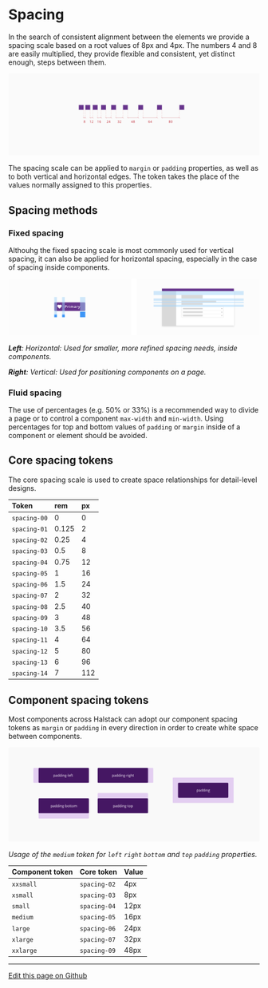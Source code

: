 # Spacing

In the search of consistent alignment between the elements we provide a spacing scale based on a root values of 8px and 4px. The numbers 4 and 8 are easily multiplied, they provide flexible and consistent, yet distinct enough, steps between them.

![Spacing_overview](images/spacing_overview.png)

The spacing scale can be applied to  `margin`  or  `padding`  properties, as well as to both vertical and horizontal edges. 
The token takes the place of the values normally assigned to this properties.

## Spacing methods

### Fixed spacing

Althouhg the fixed spacing scale is most commonly used for vertical spacing, it can also be applied for horizontal spacing, especially in the case of spacing inside components.

![Spacing methods](images/spacing_types.png)

_**Left**: Horizontal: Used for smaller, more refined spacing needs, inside components._

_**Right**: Vertical: Used for positioning components on a page._

### Fluid spacing

The use of percentages (e.g. 50% or 33%) is a recommended way to divide a page or to control a component `max-width` and `min-width`. Using percentages for top and bottom values of `padding` or `margin` inside of a component or element should be avoided.

## Core spacing tokens

The core spacing scale is used to create space relationships for detail-level designs.

| Token         | rem    | px   | 
| :---          | :---   | :--- | 
| `spacing-00`  | 0      | 0    | 
| `spacing-01`  | 0.125  | 2    | 
| `spacing-02`  | 0.25   | 4    | 
| `spacing-03`  | 0.5    | 8    | 
| `spacing-04`  | 0.75   | 12   | 
| `spacing-05`  | 1      | 16   | 
| `spacing-06`  | 1.5    | 24   | 
| `spacing-07`  | 2      | 32   | 
| `spacing-08`  | 2.5    | 40   | 
| `spacing-09`  | 3      | 48   | 
| `spacing-10`  | 3.5    | 56   | 
| `spacing-11`  | 4      | 64   | 
| `spacing-12`  | 5      | 80   |
| `spacing-13`  | 6      | 96   | 
| `spacing-14`  | 7      | 112  | 



## Component spacing tokens

Most components across Halstack can adopt our component spacing tokens as `margin` or `padding` in every direction in order to create white space between components.

![Padding properties](images/spacing_padding.png)

_Usage of the `medium` token for `left` `right` `bottom` and `top` `padding` properties._


| Component token     | Core token       | Value        |
| :------------------ | :--------------- | :----------- |
| `xxsmall`           | `spacing-02`     | 4px          |
| `xsmall`            | `spacing-03`     | 8px          |
| `small`             | `spacing-04`     | 12px         |
| `medium`            | `spacing-05`     | 16px         |
| `large`             | `spacing-06`     | 24px         |
| `xlarge`            | `spacing-07`     | 32px         |
| `xxlarge`           | `spacing-09`     | 48px         | 


____________________________________________________________

[Edit this page on Github](https://github.com/dxc-technology/halstack-style-guide/blob/master/guidelines/principles/spacing/README.md)
